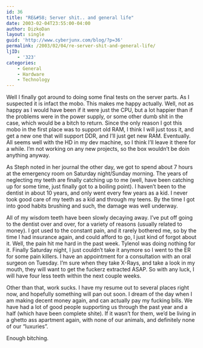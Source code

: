 ```yaml
---
id: 36
title: "RE&#58; Server shit.. and general life"
date: 2003-02-04T23:55:00-04:00
author: DizkoDan
layout: single
guid: 'http://www.cyberjunx.com/blog/?p=36'
permalink: /2003/02/04/re-server-shit-and-general-life/
ljID:
    - '323'
categories:
    - General
    - Hardware
    - Technology
---
```


Well I finally got around to doing some final tests on the server parts. As I suspected it is infact the mobo. This makes me happy actually. Well, not as happy as I would have been if it were just the CPU, but a lot happier than if the problems were in the power supply, or some other dumb shit in the case, which would be a bitch to return. Since the only reason I got this mobo in the first place was to support old RAM, I think I will just toss it, and get a new one that will support DDR, and I’ll just get new RAM. Eventually. All seems well with the HD in my dev machine, so I think I’ll leave it there for a while. I’m not working on any new projects, so the box wouldn’t be doin anything anyway.  
<lj text="Warning: Bitching ahead"></lj>

As Steph noted in her journal the other day, we got to spend about 7 hours at the emergency room on Saturday night/Sunday morning. The years of neglecting my teeth are finally catching up to me (well, have been catching up for some time, just finally got to a boiling point). I haven’t been to the dentist in about 10 years, and only went every few years as a kid. I never took good care of my teeth as a kid and through my teens. By the time I got into good habits brushing and such, the damage was well underway.

All of my wisdom teeth have been slowly decaying away. I’ve put off going to the dentist over and over, for a variety of reasons (usually related to money). I got used to the constant pain, and it rarely bothered me, so by the time I had insurance again, and could afford to go, I just kind of forgot about it. Well, the pain hit me hard in the past week. Tylenol was doing nothing for it. Finally Saturday night, I just couldn’t take it anymore so I went to the ER for some pain killers. I have an appointment for a consultation with an oral surgeon on Tuesday. I’m sure when they take X-Rays, and take a look in my mouth, they will want to get the fuckerz extracted ASAP. So with any luck, I will have four less teeth within the next couple weeks.

Other than that, work sucks. I have my resume out to several places right now, and hopefully something will pan out soon. I dream of the day when I am making decent money again, and can actually pay my fucking bills. We have had a lot of good people supporting us through the past year and a half (which have been complete shite). If it wasn’t for them, we’d be living in a ghetto ass apartment again, with none of our animals, and definitely none of our “luxuries”.

Enough bitching.